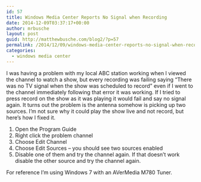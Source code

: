 ```yaml
---
id: 57
title: Windows Media Center Reports No Signal when Recording
date: 2014-12-09T03:37:17+00:00
author: mrbusche
layout: post
guid: http://matthewbusche.com/blog2/?p=57
permalink: /2014/12/09/windows-media-center-reports-no-signal-when-recording/
categories:
  - windows media center
---
```

I was having a problem with my local ABC station working when I viewed the channel to watch a show, but every recording was failing saying &#8220;There was no TV signal when the show was scheduled to record&#8221; even if I went to the channel immediately following that error it was working. If I tried to press record on the show as it was playing it would fail and say no signal again. It turns out the problem is the antenna somehow is picking up two sources. I&#8217;m not sure why it could play the show live and not record, but here&#8217;s how I fixed it.

  1. Open the Program Guide
  2. Right click the problem channel
  3. Choose Edit Channel 
  4. Choose Edit Sources &#8211; you should see two sources enabled
  5. Disable one of them and try the channel again. If that doesn&#8217;t work disable the other source and try the channel again.

For reference I&#8217;m using Windows 7 with an AVerMedia M780 Tuner.